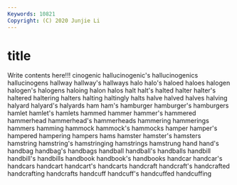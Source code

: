 ```yaml
---
Keywords: 10821
Copyright: (C) 2020 Junjie Li
---
```


# title

Write contents here!!!
cinogenic 
hallucinogenic's 
hallucinogenics 
hallucinogens 
hallway 
hallway's
hallways 
halo 
halo's 
haloed 
haloes 
halogen 
halogen's 
halogens 
haloing 
halon
halos 
halt 
halt's 
halted 
halter 
halter's 
haltered 
haltering 
halters 
halting
haltingly 
halts 
halve 
halved 
halves 
halving 
halyard 
halyard's 
halyards 
ham
ham's 
hamburger 
hamburger's 
hamburgers 
hamlet 
hamlet's 
hamlets 
hammed 
hammer 
hammer's
hammered 
hammerhead 
hammerhead's 
hammerheads 
hammering 
hammerings 
hammers 
hamming 
hammock 
hammock's
hammocks 
hamper 
hamper's 
hampered 
hampering 
hampers 
hams 
hamster 
hamster's 
hamsters
hamstring 
hamstring's 
hamstringing 
hamstrings 
hamstrung 
hand 
hand's 
handbag 
handbag's 
handbags
handball 
handball's 
handballs 
handbill 
handbill's 
handbills 
handbook 
handbook's 
handbooks 
handcar
handcar's 
handcars 
handcart 
handcart's 
handcarts 
handcraft 
handcraft's 
handcrafted 
handcrafting 
handcrafts
handcuff 
handcuff's 
handcuffed 
handcuffing 
